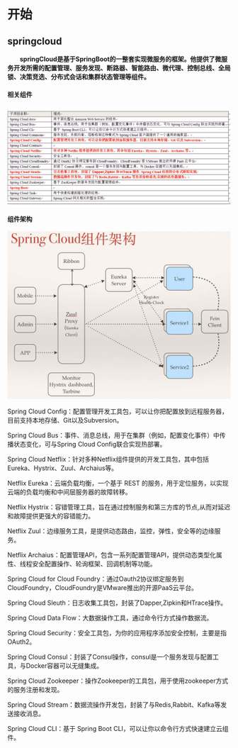 # 开始

## springcloud

&emsp;&emsp;**springCloud是基于SpringBoot的一整套实现微服务的框架。他提供了微服务开发所需的配置管理、服务发现、断路器、智能路由、微代理、控制总线、全局锁、决策竞选、分布式会话和集群状态管理等组件。**

#### 相关组件

![](/assets/相关组件.png)

#### 组件架构

![](/assets/组件架构.png)

Spring Cloud Config：配置管理开发工具包，可以让你把配置放到远程服务器，目前支持本地存储、Git以及Subversion。

  Spring Cloud Bus：事件、消息总线，用于在集群（例如，配置变化事件）中传播状态变化，可与Spring Cloud Config联合实现热部署。

 

  Spring Cloud Netflix：针对多种Netflix组件提供的开发工具包，其中包括Eureka、Hystrix、Zuul、Archaius等。

 

  Netflix Eureka：云端负载均衡，一个基于 REST 的服务，用于定位服务，以实现云端的负载均衡和中间层服务器的故障转移。

 

  Netflix Hystrix：容错管理工具，旨在通过控制服务和第三方库的节点,从而对延迟和故障提供更强大的容错能力。

 

  Netflix Zuul：边缘服务工具，是提供动态路由，监控，弹性，安全等的边缘服务。

 

  Netflix Archaius：配置管理API，包含一系列配置管理API，提供动态类型化属性、线程安全配置操作、轮询框架、回调机制等功能。

 

  Spring Cloud for Cloud Foundry：通过Oauth2协议绑定服务到CloudFoundry，CloudFoundry是VMware推出的开源PaaS云平台。

 

  Spring Cloud Sleuth：日志收集工具包，封装了Dapper,Zipkin和HTrace操作。

 

  Spring Cloud Data Flow：大数据操作工具，通过命令行方式操作数据流。

 

  Spring Cloud Security：安全工具包，为你的应用程序添加安全控制，主要是指OAuth2。

 

  Spring Cloud Consul：封装了Consul操作，consul是一个服务发现与配置工具，与Docker容器可以无缝集成。

 

  Spring Cloud Zookeeper：操作Zookeeper的工具包，用于使用zookeeper方式的服务注册和发现。

 

  Spring Cloud Stream：数据流操作开发包，封装了与Redis,Rabbit、Kafka等发送接收消息。

 

  Spring Cloud CLI：基于 Spring Boot CLI，可以让你以命令行方式快速建立云组件。

